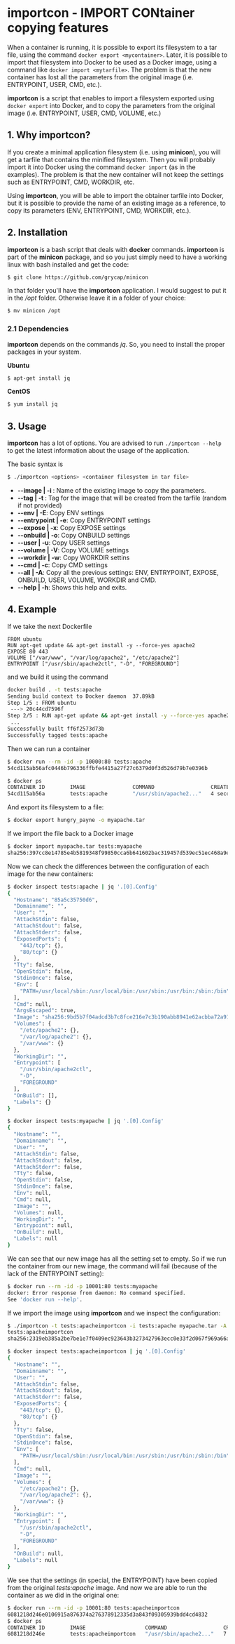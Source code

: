 # importcon - IMPORT CONtainer copying features

When a container is running, it is possible to export its filesystem to a tar file, using the command ```docker export <mycontainer>```. Later, it is possible to import that filesystem into Docker to be used as a Docker image, using a command like ```docker import <mytarfile>```. The problem is that the new container has lost all the parameters from the original image (i.e. ENTRYPOINT, USER, CMD, etc.).

**importcon** is a script that enables to import a filesystem exported using ```docker export``` into Docker, and to copy the parameters from the original image (i.e. ENTRYPOINT, USER, CMD, VOLUME, etc.)

## 1. Why importcon?

If you create a minimal application filesystem (i.e. using **minicon**), you will get a tarfile that contains the minified filesystem. Then you will probably import it into Docker using the command ```docker import``` (as in the examples). The problem is that the new container will not keep the settings such as ENTRYPOINT, CMD, WORKDIR, etc.

Using **importcon**, you will be able to import the obtainer tarfile into Docker, but it is possible to provide the name of an existing image as a reference, to copy its parameters (ENV, ENTRYPOINT, CMD, WORKDIR, etc.).

## 2. Installation

**importcon** is a bash script that deals with **docker** commands. **importcon** is part of the **minicon** package, and so you just simply need to have a working linux with bash installed and get the code:

```bash
$ git clone https://github.com/grycap/minicon
```

In that folder you'll have the **importcon** application. I would suggest to put it in the _/opt_ folder. Otherwise leave it in a folder of your choice:

```bash
$ mv minicon /opt
```

### 2.1 Dependencies

**importcon** depends on the commands _jq_. So, you need to install the proper packages in your system. 

**Ubuntu**

```bash
$ apt-get install jq
```

**CentOS**
```bash
$ yum install jq
```
## 3. Usage

**importcon** has a lot of options. You are advised to run ```./importcon --help``` to get the latest information about the usage of the application.

The basic syntax is

```bash
$ ./importcon <options> <container filesystem in tar file> 
```

- **--image | -i <image>**: Name of the existing image to copy the parameters.
- **--tag | -t <tag>**: Tag for the image that will be created from the tarfile (random if not provided)
- **--env | -E**: Copy ENV settings
- **--entrypoint | -e**: Copy ENTRYPOINT settings
- **--expose | -x**: Copy EXPOSE settings
- **--onbuild | -o**: Copy ONBUILD settings
- **--user | -u**: Copy USER settings
- **--volume | -V**: Copy VOLUME settings
- **--workdir | -w**: Copy WORKDIR settins
- **--cmd | -c**: Copy CMD settings
- **--all | -A**: Copy all the previous settings: ENV, ENTRYPOINT, EXPOSE, ONBUILD, USER, VOLUME, WORKDIR and CMD.
- **--help | -h**: Shows this help and exits.

## 4. Example

If we take the next Dockerfile

```docker
FROM ubuntu
RUN apt-get update && apt-get install -y --force-yes apache2
EXPOSE 80 443
VOLUME ["/var/www", "/var/log/apache2", "/etc/apache2"]
ENTRYPOINT ["/usr/sbin/apache2ctl", "-D", "FOREGROUND"]
```

and we build it using the command

```bash
docker build . -t tests:apache
Sending build context to Docker daemon  37.89kB
Step 1/5 : FROM ubuntu
 ---> 20c44cd7596f
Step 2/5 : RUN apt-get update && apt-get install -y --force-yes apache2
 ...
Successfully built ff6f2573d73b
Successfully tagged tests:apache
```

Then we can run a container

```bash
$ docker run --rm -id -p 10000:80 tests:apache
54cd115ab56afc0446b796336ffbfe4415a27f27c6379d0f3d526d79b7e0396b

$ docker ps
CONTAINER ID        IMAGE               COMMAND                  CREATED             STATUS              PORTS                            NAMES
54cd115ab56a        tests:apache        "/usr/sbin/apache2..."   4 seconds ago       Up 2 seconds        443/tcp, 0.0.0.0:10000->80/tcp   hungry_payne
```

And export its filesystem to a file:

```bash
$ docker export hungry_payne -o myapache.tar
```

If we import the file back to a Docker image
```bash
$ docker import myapache.tar tests:myapache
sha256:397cc8e14785e4b5819348f99850cca6b641602bac319457d539ec51ec468a9e
```

Now we can check the differences between the configuration of each image for the new containers:

```bash
$ docker inspect tests:apache | jq '.[0].Config'
{
  "Hostname": "85a5c35750d6",
  "Domainname": "",
  "User": "",
  "AttachStdin": false,
  "AttachStdout": false,
  "AttachStderr": false,
  "ExposedPorts": {
    "443/tcp": {},
    "80/tcp": {}
  },
  "Tty": false,
  "OpenStdin": false,
  "StdinOnce": false,
  "Env": [
    "PATH=/usr/local/sbin:/usr/local/bin:/usr/sbin:/usr/bin:/sbin:/bin"
  ],
  "Cmd": null,
  "ArgsEscaped": true,
  "Image": "sha256:9bd5b7f04adcd3b7c8fce216e7c3b190abb8941e62acbba72a9172b0b50adf00",
  "Volumes": {
    "/etc/apache2": {},
    "/var/log/apache2": {},
    "/var/www": {}
  },
  "WorkingDir": "",
  "Entrypoint": [
    "/usr/sbin/apache2ctl",
    "-D",
    "FOREGROUND"
  ],
  "OnBuild": [],
  "Labels": {}
}

$ docker inspect tests:myapache | jq '.[0].Config'
{
  "Hostname": "",
  "Domainname": "",
  "User": "",
  "AttachStdin": false,
  "AttachStdout": false,
  "AttachStderr": false,
  "Tty": false,
  "OpenStdin": false,
  "StdinOnce": false,
  "Env": null,
  "Cmd": null,
  "Image": "",
  "Volumes": null,
  "WorkingDir": "",
  "Entrypoint": null,
  "OnBuild": null,
  "Labels": null
}
```

We can see that our new image has all the setting set to empty. So if we run the container from our new image, the command will fail (because of the lack of the ENTRYPOINT setting):

```bash
$ docker run --rm -id -p 10001:80 tests:myapache
docker: Error response from daemon: No command specified.
See 'docker run --help'.
```

If we import the image using **importcon** and we inspect the configuration:

```bash
$ ./importcon -t tests:apacheimportcon -i tests:apache myapache.tar -A
tests:apacheimportcon
sha256:2319eb385a2be7be1e7f0409ec923643b3273427963ecc0e33f2d067f969a66a

$ docker inspect tests:apacheimportcon | jq '.[0].Config'
{
  "Hostname": "",
  "Domainname": "",
  "User": "",
  "AttachStdin": false,
  "AttachStdout": false,
  "AttachStderr": false,
  "ExposedPorts": {
    "443/tcp": {},
    "80/tcp": {}
  },
  "Tty": false,
  "OpenStdin": false,
  "StdinOnce": false,
  "Env": [
    "PATH=/usr/local/sbin:/usr/local/bin:/usr/sbin:/usr/bin:/sbin:/bin"
  ],
  "Cmd": null,
  "Image": "",
  "Volumes": {
    "/etc/apache2": {},
    "/var/log/apache2": {},
    "/var/www": {}
  },
  "WorkingDir": "",
  "Entrypoint": [
    "/usr/sbin/apache2ctl",
    "-D",
    "FOREGROUND"
  ],
  "OnBuild": null,
  "Labels": null
}
```

We see that the settings (in special, the ENTRYPOINT) have been copied from the original _tests:apache_ image. And now we are able to run the container as we did in the original one:

```bash
$ docker run --rm -id -p 10001:80 tests:apacheimportcon
6081218d246e0106915a876374a276378912335d3a843f09305939bdd4cd4832
$ docker ps
CONTAINER ID        IMAGE                   COMMAND                  CREATED             STATUS              PORTS                            NAMES
6081218d246e        tests:apacheimportcon   "/usr/sbin/apache2..."   7 seconds ago       Up 6 seconds        443/tcp, 0.0.0.0:10001->80/tcp   naughty_brattain
```
